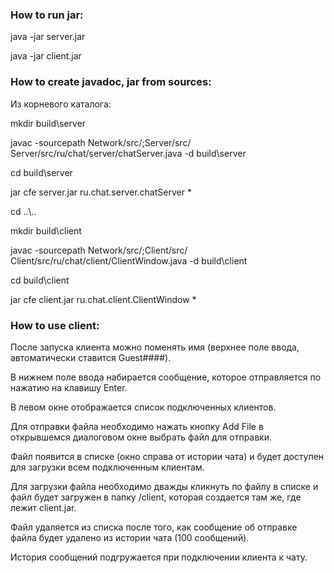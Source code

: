 ### How to run jar:

java -jar server.jar

java -jar client.jar

### How to create javadoc, jar from sources:

Из корневого каталога:

mkdir build\server

javac -sourcepath Network/src/;Server/src/ Server/src/ru/chat/server/chatServer.java -d build\server

cd build\server

jar cfe server.jar ru.chat.server.chatServer *

cd ..\\..

mkdir build\client

javac -sourcepath Network/src/;Client/src/ Client/src/ru/chat/client/ClientWindow.java -d build\client

cd build\client

jar cfe client.jar ru.chat.client.ClientWindow *

### How to use client:

После запуска клиента можно поменять имя (верхнее поле ввода, автоматически ставится Guest####).

В нижнем поле ввода набирается сообщение, которое отправляется по нажатию на клавишу Enter.

В левом окне отображается список подключенных клиентов.

Для отправки файла необходимо нажать кнопку Add File в открывшемся диалоговом окне выбрать файл для отправки.

Файл появится в списке (окно справа от истории чата) и будет доступен для загрузки всем подключенным клиентам. 

Для загрузки файла необходимо дважды кликнуть по файлу в списке и файл будет загружен в папку /client, которая создается там же, где лежит client.jar.

Файл удаляется из списка после того, как сообщение об отправке файла будет удалено из истории чата (100 сообщений).

История сообщений подгружается при подключении клиента к чату.
